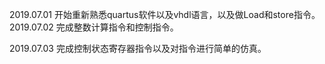 2019.07.01 开始重新熟悉quartus软件以及vhdl语言，以及做Load和store指令。  
2019.07.02 完成整数计算指令和控制指令。

2019.07.03 完成控制状态寄存器指令以及对指令进行简单的仿真。
